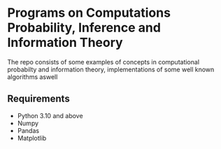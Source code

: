 # Programs on Computations Probability, Inference and Information Theory
The repo consists of some examples of concepts in computational probabilty and information theory, 
implementations of some well known algorithms aswell


## Requirements
- Python 3.10 and above
- Numpy
- Pandas
- Matplotlib
